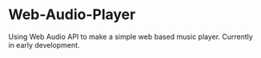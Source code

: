 # Web-Audio-Player

Using Web Audio API to make a simple web based music player. Currently in early development. 

